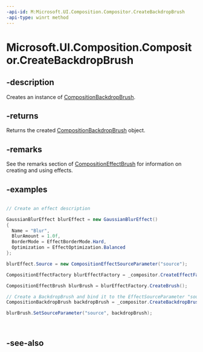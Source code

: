 ```yaml
---
-api-id: M:Microsoft.UI.Composition.Compositor.CreateBackdropBrush
-api-type: winrt method
---
```


<!-- Method syntax
public Windows.UI.Composition.CompositionBackdropBrush CreateBackdropBrush()
-->

# Microsoft.UI.Composition.Compositor.CreateBackdropBrush

## -description
Creates an instance of [CompositionBackdropBrush](compositionbackdropbrush.md).

## -returns
Returns the created [CompositionBackdropBrush](compositionbackdropbrush.md) object.

## -remarks
See the remarks section of [CompositionEffectBrush](compositioneffectbrush.md) for information on creating and using effects.

## -examples
```csharp

// Create an effect description 

GaussianBlurEffect blurEffect = new GaussianBlurEffect() 
{ 
  Name = "Blur", 
  BlurAmount = 1.0f, 
  BorderMode = EffectBorderMode.Hard, 
  Optimization = EffectOptimization.Balanced 
}; 

blurEffect.Source = new CompositionEffectSourceParameter("source"); 

CompositionEffectFactory blurEffectFactory = _compositor.CreateEffectFactory(blurEffect); 

CompositionEffectBrush blurBrush = blurEffectFactory.CreateBrush(); 

// Create a BackdropBrush and bind it to the EffectSourceParameter "source" 
CompositionBackdropBrush backdropBrush = _compositor.CreateBackdropBrush(); 

blurBrush.SetSourceParameter("source", backdropBrush); 
          
          
```



## -see-also
